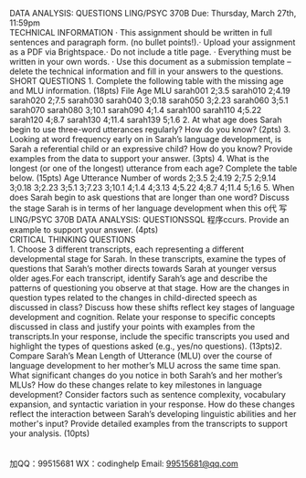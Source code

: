 DATA ANALYSIS: QUESTIONS LING/PSYC 370B Due: Thursday, March 27th, 11:59pm <br>TECHNICAL INFORMATION ·   This assignment should be written in full sentences and paragraph form. (no bullet points!).·   Upload your assignment as a PDF via Brightspace.·   Do not include a title page. ·   Everything must be written in your own words. · Use this document as a submission template – delete the technical information and fill in your answers to the questions. <br>SHORT QUESTIONS 1.   Complete the following table with the missing age and MLU information. (18pts) File Age MLU sarah001 2;3.5 sarah010 2;4.19 sarah020 2;7.5 sarah030 sarah040 3;0.18 sarah050 3;2.23 sarah060 3;5.1 sarah070 sarah080 3;10.1 sarah090 4;1.4 sarah100 sarah110 4;5.22 sarah120 4;8.7 sarah130 4;11.4 sarah139 5;1.6 2.   At what age does Sarah begin to use three-word utterances regularly? How do you know? (2pts) 3.   Looking at word frequency early on in Sarah’s language development, is Sarah a referential child or an expressive child? How do you know? Provide examples from the data to support your answer. (3pts) 4.   What is the longest (or one of the longest) utterance from each age? Complete the table below. (15pts) Age Utterance Number of words 2;3.5 2;4.19 2;7.5 2;9.14 3;0.18 3;2.23 3;5.1 3;7.23 3;10.1 4;1.4 4;3.13 4;5.22 4;8.7 4;11.4 5;1.6 5.   When does Sarah begin to ask questions that are longer than one word? Discuss the stage Sarah is in terms of her language development when this o代 写LING/PSYC 370B DATA ANALYSIS: QUESTIONSSQL
程序ccurs. Provide an example to support your answer. (4pts) <br>CRITICAL THINKING QUESTIONS<br>1.   Choose 3 different transcripts, each representing a different developmental stage for Sarah. In these transcripts, examine the types of questions that Sarah’s mother directs towards Sarah at younger versus older ages.For each transcript, identify Sarah’s age and describe the patterns of questioning you observe at that stage. How are the changes in question types related to the changes in child-directed speech as discussed in class? Discuss how these shifts reflect key stages of language development and cognition. Relate your response to specific concepts discussed in class and justify your points with examples from the transcripts.In your response, include the specific transcripts you used and highlight the types of questions asked (e.g., yes/no questions). (13pts)2.   Compare Sarah’s Mean Length of Utterance (MLU) over the course of language development to her mother’s MLU across the same time span. What significant changes do you notice in both Sarah’s and her mother’s MLUs? How do these changes relate to key milestones in language development? Consider factors such as sentence complexity, vocabulary expansion, and syntactic variation in your response. How do these changes reflect the interaction between Sarah’s developing linguistic abilities and her mother's input? Provide detailed examples from the transcripts to support your analysis. (10pts)<br><br><br>加QQ：99515681  WX：codinghelp  Email: 99515681@qq.com
